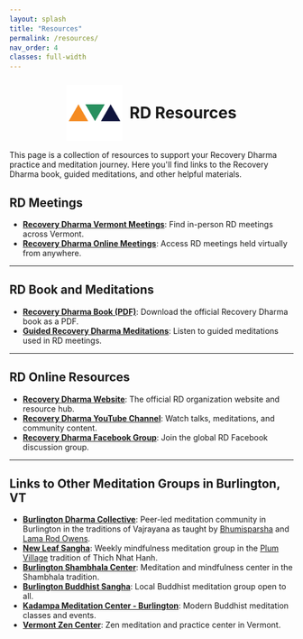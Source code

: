 ```yaml
---
layout: splash
title: "Resources"
permalink: /resources/
nav_order: 4
classes: full-width
---
```

<div style="display: flex; align-items: center; justify-content: center; gap: 0.75rem; margin-top: 1.5rem; margin-bottom: 1rem;">
  <img src="/assets/images/rd-icons/rd-triangle.webp" alt="Recovery Dharma Triangle" style="width: 100px; height: auto;">
  <h1 style="margin: 0;">RD Resources</h1>
</div>

This page is a collection of resources to support your Recovery Dharma practice and meditation journey. Here you'll find links to the Recovery Dharma book, guided meditations, and other helpful materials.

## RD Meetings
- **[Recovery Dharma Vermont Meetings](https://recoverydharma.org/meetings/?search=Vermont)**: Find in-person RD meetings across Vermont.
- **[Recovery Dharma Online Meetings](https://recoverydharma.org/meetings/?search=online)**: Access RD meetings held virtually from anywhere.
<hr class="zen-divider">   

## RD Book and Meditations
 - **[Recovery Dharma Book (PDF)](https://drive.google.com/file/d/1Isotp-WlUedFJlKDqjpvO7uKgVsvX3J1/view)**: Download the official Recovery Dharma book as a PDF.
- **[Guided Recovery Dharma Meditations](https://recoverydharma.org/meditations)**: Listen to guided meditations used in RD meetings.
<hr class="zen-divider">   

## RD Online Resources
- **[Recovery Dharma Website](https://recoverydharma.org)**: The official RD organization website and resource hub.
- **[Recovery Dharma YouTube Channel](https://www.youtube.com/@recoverydharma)**: Watch talks, meditations, and community content.
- **[Recovery Dharma Facebook Group](https://www.facebook.com/groups/recoverydharma)**: Join the global RD Facebook discussion group.
<hr class="zen-divider">   

## Links to Other Meditation Groups in Burlington, VT
- **[Burlington Dharma Collective](https://www.burlingtondharmacollective.com/)**: Peer-led meditation community in Burlington in the traditions of Vajrayana as taught by [Bhumisparsha](https://www.bhumisparsha.org/) and [Lama Rod Owens](https://www.lamarod.com/).
- **[New Leaf Sangha](https://www.sevendaysvt.com/event/new-leaf-sangha-mindfulness-practice-41783747)**: Weekly mindfulness meditation group in the [Plum Village](https://plumvillage.org/) tradition of Thich Nhat Hanh.
- **[Burlington Shambhala Center](https://burlington.shambhala.org/)**: Meditation and mindfulness center in the Shambhala tradition.
- **[Burlington Buddhist Sangha](https://burlingtonbuddhist.org/where/)**: Local Buddhist meditation group open to all.
- **[Kadampa Meditation Center - Burlington](https://www.kadampanewyork.org/burlington)**: Modern Buddhist meditation classes and events.
- **[Vermont Zen Center](https://www.vermontzen.org/)**: Zen meditation and practice center in Vermont.